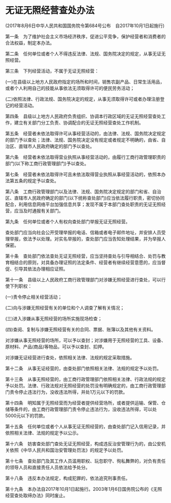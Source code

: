 # 无证无照经营查处办法

(2017年8月6日中华人民共和国国务院令第684号公布　自2017年10月1日起施行)


第一条　为了维护社会主义市场经济秩序，促进公平竞争，保护经营者和消费者的合法权益，制定本办法。

第二条　任何单位或者个人不得违反法律、法规、国务院决定的规定，从事无证无照经营。

第三条　下列经营活动，不属于无证无照经营：

(一)在县级以上地方人民政府指定的场所和时间，销售农副产品、日常生活用品，或者个人利用自己的技能从事依法无须取得许可的便民劳务活动；

(二)依照法律、行政法规、国务院决定的规定，从事无须取得许可或者办理注册登记的经营活动。

第四条　县级以上地方人民政府负责组织、协调本行政区域的无证无照经营查处工作，建立有关部门分工负责、协调配合的无证无照经营查处工作机制。

第五条　经营者未依法取得许可从事经营活动的，由法律、法规、国务院决定规定的部门予以查处；法律、法规、国务院决定没有规定或者规定不明确的，由省、自治区、直辖市人民政府确定的部门予以查处。

第六条　经营者未依法取得营业执照从事经营活动的，由履行工商行政管理职责的部门(以下称工商行政管理部门)予以查处。

第七条　经营者未依法取得许可且未依法取得营业执照从事经营活动的，依照本办法第五条的规定予以查处。

第八条　工商行政管理部门以及法律、法规、国务院决定规定的部门和省、自治区、直辖市人民政府确定的部门(以下统称查处部门)应当依法履行职责，密切协同配合，利用信息网络平台加强信息共享；发现不属于本部门查处职责的无证无照经营，应当及时通报有关部门。

第九条　任何单位或者个人有权向查处部门举报无证无照经营。

查处部门应当向社会公开受理举报的电话、信箱或者电子邮件地址，并安排人员受理举报，依法予以处理。对实名举报的，查处部门应当告知处理结果，并为举报人保密。

第十条　查处部门依法查处无证无照经营，应当坚持查处与引导相结合、处罚与教育相结合的原则，对具备办理证照的法定条件、经营者有继续经营意愿的，应当督促、引导其依法办理相应证照。

第十一条　县级以上人民政府工商行政管理部门对涉嫌无照经营进行查处，可以行使下列职权：

(一)责令停止相关经营活动；

(二)向与涉嫌无照经营有关的单位和个人调查了解有关情况；

(三)进入涉嫌从事无照经营的场所实施现场检查；

(四)查阅、复制与涉嫌无照经营有关的合同、票据、账簿以及其他有关资料。

对涉嫌从事无照经营的场所，可以予以查封；对涉嫌用于无照经营的工具、设备、原材料、产品(商品)等物品，可以予以查封、扣押。

对涉嫌无证经营进行查处，依照相关法律、法规的规定采取措施。

第十二条　从事无证经营的，由查处部门依照相关法律、法规的规定予以处罚。

第十三条　从事无照经营的，由工商行政管理部门依照相关法律、行政法规的规定予以处罚。法律、行政法规对无照经营的处罚没有明确规定的，由工商行政管理部门责令停止违法行为，没收违法所得，并处1万元以下的罚款。

第十四条　明知属于无照经营而为经营者提供经营场所，或者提供运输、保管、仓储等条件的，由工商行政管理部门责令停止违法行为，没收违法所得，可以处5000元以下的罚款。

第十五条　任何单位或者个人从事无证无照经营的，由查处部门记入信用记录，并依照相关法律、法规的规定予以公示。

第十六条　妨害查处部门查处无证无照经营，构成违反治安管理行为的，由公安机关依照《中华人民共和国治安管理处罚法》的规定予以处罚。

第十七条　查处部门及其工作人员滥用职权、玩忽职守、徇私舞弊的，对负有责任的领导人员和直接责任人员依法给予处分。

第十八条　违反本办法规定，构成犯罪的，依法追究刑事责任。

第十九条　本办法自2017年10月1日起施行。2003年1月6日国务院公布的《无照经营查处取缔办法》同时废止。
